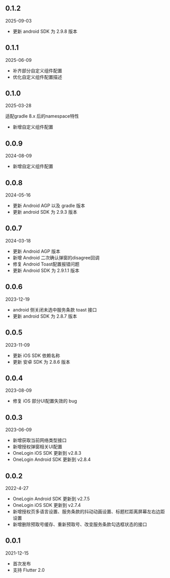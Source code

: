 ## 0.1.2

2025-09-03

* 更新 android SDK 为 2.9.8 版本

## 0.1.1

2025-06-09

* 补齐部分自定义组件配置
* 优化自定义组件配置描述

## 0.1.0

2025-03-28

适配gradle 8.x 后的namespace特性

* 新增自定义组件配置

## 0.0.9

2024-08-09

* 新增自定义组件配置


## 0.0.8

2024-05-16

* 更新 Android AGP 以及 gradle 版本
* 更新 android SDK 为 2.9.3 版本


## 0.0.7

2024-03-18

* 更新 Android AGP 版本
* 新增 Android 二次确认弹窗的disagree回调
* 修复 Android Toast配置报错问题
* 更新 Android SDK 为 2.9.1.1 版本

## 0.0.6

2023-12-19

* android 侧关闭未选中服务条款 toast 接口
* 更新 android SDK 为 2.8.7 版本


## 0.0.5

2023-11-09

* 更新 iOS SDK 依赖名称
* 更新 安卓 SDK 为 2.8.6 版本

## 0.0.4

2023-08-09

* 修复 iOS 部分UI配置失效的 bug

## 0.0.3

2023-06-09

* 新增获取当前网络类型接口
* 新增授权弹窗相关UI配置
* OneLogin iOS SDK 更新到 v2.8.3
* OneLogin Android SDK 更新到 v2.8.4

## 0.0.2

2022-4-27

* OneLogin Android SDK 更新到 v2.7.5
* OneLogin iOS SDK 更新到 v2.7.4
* 新增授权页多语言设置、服务条款的抖动动画设置、标题栏距离屏幕左右边距设置
* 新增删除预取号缓存、重新预取号、改变服务条款勾选框状态的接口

## 0.0.1

2021-12-15

* 首次发布
* 支持 Flutter 2.0